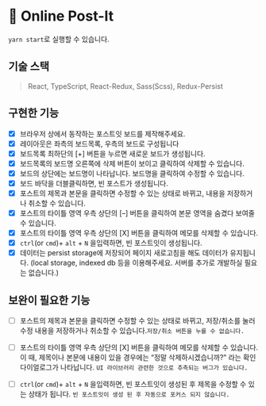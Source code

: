 # 🔖 Online Post-It

`yarn start`로 실행할 수 있습니다. 

## 기술 스택
> React, TypeScript, React-Redux, Sass(Scss), Redux-Persist
## 구현한 기능
- [x] 브라우저 상에서 동작하는 포스트잇 보드를 제작해주세요.
- [x] 레이아웃은 좌측의 보드목록, 우측의 보드로 구성됩니다
- [x] 보드목록 최하단의 [+] 버튼을 누르면 새로운 보드가 생성됩니다.
- [x] 보드목록의 보드명 오른쪽에 삭제 버튼이 보이고 클릭하여 삭제할 수 있습니다.
- [x] 보드의 상단에는 보드명이 나타납니다. 보드명을 클릭하여 수정할 수 있습니다.
- [x] 보드 바닥을 더블클릭하면, 빈 포스트가 생성됩니다.
- [x] 포스트의 제목과 본문을 클릭하면 수정할 수 있는 상태로 바뀌고, 내용을 저장하거나 취소할 수 있습니다.
- [x] 포스트의 타이틀 영역 우측 상단의 [–] 버튼을 클릭하여 본문 영역을 숨겼다 보여줄 수 있습니다.
- [x] 포스트의 타이틀 영역 우측 상단의 [X] 버튼을 클릭하여 메모를 삭제할 수 있습니다.
- [x] `ctrl`(or `cmd`)+ `alt` + `N` 을입력하면, 빈 포스트잇이 생성됩니다.
- [x] 데이터는 persist storage에 저장되어 페이지 새로고침을 해도 데이터가 유지됩니다. (local storage, indexed db 등을 이용해주세요. 서버를 추가로 개발하실 필요는 없습니다.)

## 보완이 필요한 기능
- [ ] 포스트의 제목과 본문을 클릭하면 수정할 수 있는 상태로 바뀌고, 저장/취소를 눌러 수정 내용을 저장하거나 취소할 수 있습니다.`저장/취소 버튼을 누를 수 없습니다.`
  
- [ ] 포스트의 타이틀 영역 우측 상단의 [X] 버튼을 클릭하여 메모를 삭제할 수 있습니다. 이 때, 제목이나 본문에 내용이 있을 경우에는 “정말 삭제하시겠습니까?” 라는 확인 다이얼로그가 나타납니다. 
`UI 라이브러리 관련한 것으로 추측되는 버그가 있습니다.`
  
- [ ] `ctrl`(or `cmd`)+ `alt` + `N` 을입력하면, 빈 포스트잇이 생성된 후 제목을 수정할 수 있는 상태가 됩니다.
`빈 포스트잇이 생성 된 후 자동으로 포커스 되지 않습니다.`

